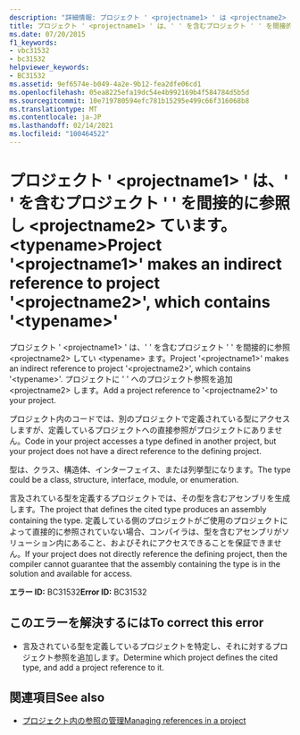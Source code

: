 ```yaml
---
description: "詳細情報: プロジェクト ' <projectname1> ' は <projectname2> 、' ' を含むプロジェクト ' ' を間接的に参照します。 <typename>"
title: プロジェクト ' <projectname1> ' は、' ' を含むプロジェクト ' ' を間接的に参照し <projectname2> ています。 <typename>
ms.date: 07/20/2015
f1_keywords:
- vbc31532
- bc31532
helpviewer_keywords:
- BC31532
ms.assetid: 9ef6574e-b049-4a2e-9b12-fea2dfe06cd1
ms.openlocfilehash: 05ea8225efa19dc54e4b992169b4f584784d5b5d
ms.sourcegitcommit: 10e719780594efc781b15295e499c66f316068b8
ms.translationtype: MT
ms.contentlocale: ja-JP
ms.lasthandoff: 02/14/2021
ms.locfileid: "100464522"
---
```

# <a name="project-projectname1-makes-an-indirect-reference-to-project-projectname2-which-contains-typename"></a><span data-ttu-id="3d7a1-103">プロジェクト ' \<projectname1> ' は、' ' を含むプロジェクト ' ' を間接的に参照し \<projectname2> ています。 \<typename></span><span class="sxs-lookup"><span data-stu-id="3d7a1-103">Project '\<projectname1>' makes an indirect reference to project '\<projectname2>', which contains '\<typename>'</span></span>

<span data-ttu-id="3d7a1-104">プロジェクト ' \<projectname1> ' は、' ' を含むプロジェクト ' ' を間接的に参照 \<projectname2> してい \<typename> ます。</span><span class="sxs-lookup"><span data-stu-id="3d7a1-104">Project '\<projectname1>' makes an indirect reference to project '\<projectname2>', which contains '\<typename>'.</span></span> <span data-ttu-id="3d7a1-105">プロジェクトに ' ' へのプロジェクト参照を追加 \<projectname2> します。</span><span class="sxs-lookup"><span data-stu-id="3d7a1-105">Add a project reference to '\<projectname2>' to your project.</span></span>  
  
 <span data-ttu-id="3d7a1-106">プロジェクト内のコードでは、別のプロジェクトで定義されている型にアクセスしますが、定義しているプロジェクトへの直接参照がプロジェクトにありません。</span><span class="sxs-lookup"><span data-stu-id="3d7a1-106">Code in your project accesses a type defined in another project, but your project does not have a direct reference to the defining project.</span></span>  
  
 <span data-ttu-id="3d7a1-107">型は、クラス、構造体、インターフェイス、または列挙型になります。</span><span class="sxs-lookup"><span data-stu-id="3d7a1-107">The type could be a class, structure, interface, module, or enumeration.</span></span>  
  
 <span data-ttu-id="3d7a1-108">言及されている型を定義するプロジェクトでは、その型を含むアセンブリを生成します。</span><span class="sxs-lookup"><span data-stu-id="3d7a1-108">The project that defines the cited type produces an assembly containing the type.</span></span> <span data-ttu-id="3d7a1-109">定義している側のプロジェクトがご使用のプロジェクトによって直接的に参照されていない場合、コンパイラは、型を含むアセンブリがソリューション内にあること、およびそれにアクセスできることを保証できません。</span><span class="sxs-lookup"><span data-stu-id="3d7a1-109">If your project does not directly reference the defining project, then the compiler cannot guarantee that the assembly containing the type is in the solution and available for access.</span></span>  
  
 <span data-ttu-id="3d7a1-110">**エラー ID:** BC31532</span><span class="sxs-lookup"><span data-stu-id="3d7a1-110">**Error ID:** BC31532</span></span>  
  
## <a name="to-correct-this-error"></a><span data-ttu-id="3d7a1-111">このエラーを解決するには</span><span class="sxs-lookup"><span data-stu-id="3d7a1-111">To correct this error</span></span>  
  
- <span data-ttu-id="3d7a1-112">言及されている型を定義しているプロジェクトを特定し、それに対するプロジェクト参照を追加します。</span><span class="sxs-lookup"><span data-stu-id="3d7a1-112">Determine which project defines the cited type, and add a project reference to it.</span></span>  
  
## <a name="see-also"></a><span data-ttu-id="3d7a1-113">関連項目</span><span class="sxs-lookup"><span data-stu-id="3d7a1-113">See also</span></span>

- [<span data-ttu-id="3d7a1-114">プロジェクト内の参照の管理</span><span class="sxs-lookup"><span data-stu-id="3d7a1-114">Managing references in a project</span></span>](/visualstudio/ide/managing-references-in-a-project)
